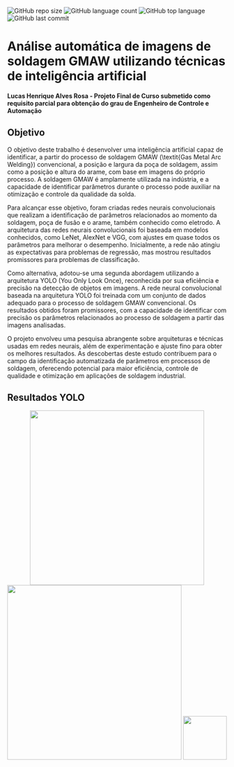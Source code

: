 ![GitHub repo size](https://img.shields.io/github/repo-size/LucasHARosa/UnB-TCC-IA)
![GitHub language count](https://img.shields.io/github/languages/count/LucasHARosa/UnB-TCC-IA)
![GitHub top language](https://img.shields.io/github/languages/top/LucasHARosa/UnB-TCC-IA)
![GitHub last commit](https://img.shields.io/github/last-commit/LucasHARosa/UnB-TCC-IA)
# Análise automática de imagens de soldagem GMAW utilizando técnicas de inteligência artificial
#### Lucas Henrique Alves Rosa - Projeto Final de Curso submetido como requisito parcial para obtenção do grau de Engenheiro de Controle e Automação

## Objetivo
O objetivo deste trabalho é desenvolver uma inteligência artificial capaz de identificar, a partir do processo de soldagem GMAW (\textit{Gas Metal Arc Welding}) convencional, a posição e largura da poça de soldagem, assim como a posição e altura do arame, com base em imagens do próprio processo. A soldagem GMAW é amplamente utilizada na indústria, e a capacidade de identificar parâmetros durante o processo pode auxiliar na otimização e controle da qualidade da solda.

Para alcançar esse objetivo, foram criadas redes neurais convolucionais que realizam a identificação de parâmetros relacionados ao momento da soldagem, poça de fusão e o arame, também conhecido como eletrodo. A arquitetura das redes neurais convolucionais foi baseada em modelos conhecidos, como LeNet, AlexNet e VGG, com ajustes em quase todos os parâmetros para melhorar o desempenho. Inicialmente, a rede não atingiu as expectativas para problemas de regressão, mas mostrou resultados promissores para problemas de classificação.

Como alternativa, adotou-se uma segunda abordagem utilizando a arquitetura YOLO (You Only Look Once), reconhecida por sua eficiência e precisão na detecção de objetos em imagens. A rede neural convolucional baseada na arquitetura YOLO foi treinada com um conjunto de dados adequado para o processo de soldagem GMAW convencional. Os resultados obtidos foram promissores, com a capacidade de identificar com precisão os parâmetros relacionados ao processo de soldagem a partir das imagens analisadas.

O projeto envolveu uma pesquisa abrangente sobre arquiteturas e técnicas usadas em redes neurais, além de experimentação e ajuste fino para obter os melhores resultados. As descobertas deste estudo contribuem para o campo da identificação automatizada de parâmetros em processos de soldagem, oferecendo potencial para maior eficiência, controle de qualidade e otimização em aplicações de soldagem industrial.

## Resultados YOLO

<p align="center">
    <img height="400" src="./Resultados/val_batch0_pred.jpeg" alt="">
    <img height="400" src="./Resultados/yolofinal.png" alt="">
    <img height="100" src="./Resultados/erroyolo.png" alt="">
    
</p>



